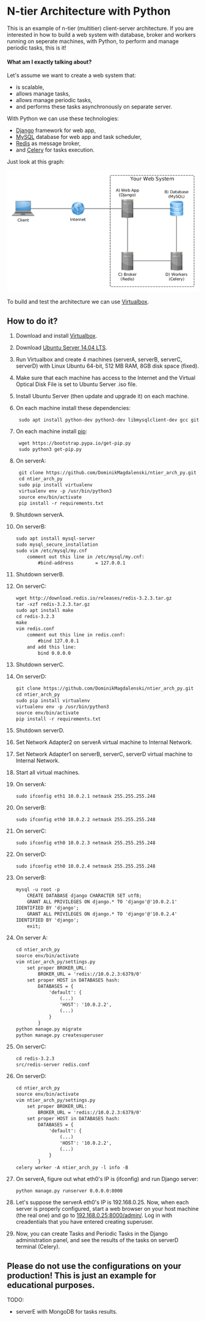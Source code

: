 # N-tier Architecture with Python

This is an example of n-tier (multitier) client-server architecture. If you are interested in how to build a web system with database, broker and workers running on seperate machines, with Python, to perform and manage periodic tasks, this is it!

#### What am I exactly talking about?

Let's assume we want to create a web system that:

- is scalable,
- allows manage tasks,
- allows manage periodic tasks,
- and performs these tasks asynchronously on separate server.

With Python we can use these technologies:

- [Django](https://www.djangoproject.com/) framework for web app,
- [MySQL](https://www.mysql.com/) database for web app and task scheduler,
- [Redis](http://redis.io/) as message broker,
- and [Celery](http://www.celeryproject.org/) for tasks execution.

Just look at this graph:

![n-tier architecture graph](rsrcs/ntier_arch.png)

To build and test the architecture we can use [Virtualbox](https://www.virtualbox.org/).

## How to do it?

1. Download and install [Virtualbox](https://www.virtualbox.org/).
2. Download [Ubuntu Server 14.04 LTS](http://releases.ubuntu.com/14.04/).
3. Run Virtualbox and create 4 machines (serverA, serverB, serverC, serverD) with Linux Ubuntu 64-bit, 512 MB RAM, 8GB disk space (fixed).
4. Make sure that each machine has access to the Internet and the Virtual Optical Disk File is set to Ubuntu Server .iso file.
5. Install Ubuntu Server (then update and upgrade it) on each machine.
6. On each machine install these dependencies:

        sudo apt install python-dev python3-dev libmysqlclient-dev gcc git

7. On each machine install [pip](https://pip.pypa.io/en/stable/):

        wget https://bootstrap.pypa.io/get-pip.py
        sudo python3 get-pip.py

8. On serverA:

        git clone https://github.com/DominikMagdalenski/ntier_arch_py.git
        cd ntier_arch_py
        sudo pip install virtualenv
        virtualenv env -p /usr/bin/python3
        source env/bin/activate
        pip install -r requirements.txt

9. Shutdown serverA.
10. On serverB:

        sudo apt install mysql-server
        sudo mysql_secure_installation
        sudo vim /etc/mysql/my.cnf
            comment out this line in /etc/mysql/my.cnf:
                #bind-address        = 127.0.0.1

11. Shutdown serverB.
12. On serverC:

        wget http://download.redis.io/releases/redis-3.2.3.tar.gz
        tar -xzf redis-3.2.3.tar.gz
        sudo apt install make
        cd redis-3.2.3
        make
        vim redis.conf
            comment out this line in redis.conf:
                #bind 127.0.0.1
            and add this line:
                bind 0.0.0.0

13. Shutdown serverC.
14. On serverD:

        git clone https://github.com/DominikMagdalenski/ntier_arch_py.git
        cd ntier_arch_py
        sudo pip install virtualenv
        virtualenv env -p /usr/bin/python3
        source env/bin/activate
        pip install -r requirements.txt

15. Shutdown serverD.
16. Set Network Adapter2 on serverA virtual machine to Internal Network.
17. Set Network Adapter1 on serverB, serverC, serverD virtual machine to Internal Network.
18. Start all virtual machines.
19. On serverA:

        sudo ifconfig eth1 10.0.2.1 netmask 255.255.255.248

20. On serverB:

        sudo ifconfig eth0 10.0.2.2 netmask 255.255.255.248

21. On serverC:

        sudo ifconfig eth0 10.0.2.3 netmask 255.255.255.248

22. On serverD:

        sudo ifconfig eth0 10.0.2.4 netmask 255.255.255.248

23. On serverB:

        mysql -u root -p
            CREATE DATABASE django CHARACTER SET utf8;
            GRANT ALL PRIVILEGES ON django.* TO 'django'@'10.0.2.1' IDENTIFIED BY 'django';
            GRANT ALL PRIVILEGES ON django.* TO 'django'@'10.0.2.4' IDENTIFIED BY 'django';
            exit;

24. On server A:

        cd ntier_arch_py
        source env/bin/activate
        vim ntier_arch_py/settings.py
            set proper BROKER_URL:
                BROKER_URL = 'redis://10.0.2.3:6379/0'
            set proper HOST in DATABASES hash:
                DATABASES = {
                    'default': {
                        (...)
                        'HOST': '10.0.2.2',
                        (...)
                    }
                }
        python manage.py migrate
        python manage.py createsuperuser

25. On serverC:

        cd redis-3.2.3
        src/redis-server redis.conf

26. On serverD:

        cd ntier_arch_py
        source env/bin/activate
        vim ntier_arch_py/settings.py
            set proper BROKER_URL:
                BROKER_URL = 'redis://10.0.2.3:6379/0'
            set proper HOST in DATABASES hash:
                DATABASES = {
                    'default': {
                        (...)
                        'HOST': '10.0.2.2',
                        (...)
                    }
                }
        celery worker -A ntier_arch_py -l info -B

27. On serverA, figure out what eth0's IP is (ifconfig) and run Django server:

        python manage.py runserver 0.0.0.0:8000

28. Let's suppose the serverA eth0's IP is 192.168.0.25. Now, when each server is properly configured, start a web browser on your host machine (the real one) and go to [192.168.0.25:8000/admin/](192.168.0.25:8000/admin/). Log in with creadentials that you have entered creating superuser.

29. Now, you can create Tasks and Periodic Tasks in the Django administration panel, and see the results of the tasks on serverD terminal (Celery).

## Please do not use the configurations on your production! This is just an example for educational purposes.

TODO:

- serverE with MongoDB for tasks results.